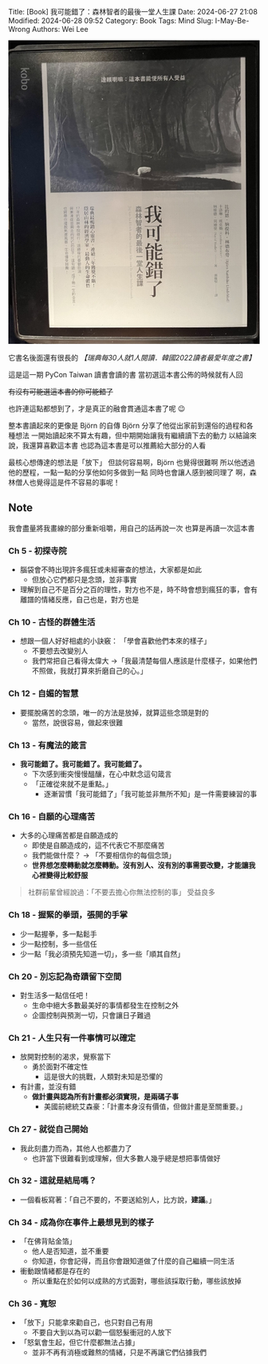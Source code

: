 Title: [Book]  我可能錯了：森林智者的最後一堂人生課
Date: 2024-06-27 21:08
Modified: 2024-06-28 09:52
Category: Book
Tags: Mind
Slug: I-May-Be-Wrong
Authors: Wei Lee

![i-may-be-wrong](/images/books/i-may-be-wrong.jpeg)

它書名後面還有很長的 *【瑞典每30人就1人閱讀．韓國2022讀者最愛年度之書】*

這是這一期 PyCon Taiwan 讀書會讀的書
當初選這本書公佈的時候就有人回

~~有沒有可能選這本書的你可能錯了~~

也許連這點都想到了，才是真正的融會貫通這本書了呢 😉

<!--more-->

整本書讀起來的更像是 Björn 的自傳
Björn 分享了他從出家前到還俗的過程和各種想法
一開始讀起來不算太有趣，但中期開始讓我有繼續讀下去的動力
以結論來說，我還算喜歡這本書
也認為這本書是可以推薦給大部分的人看

最核心想傳達的想法是「放下」
但談何容易啊，Björn 也覺得很難啊
所以他透過他的歷程，一點一點的分享他如何多做到一點
同時也會讓人感到被同理了
啊，森林僧人也覺得這是件不容易的事呢！

## Note
我會盡量將我畫線的部分重新咀嚼，用自己的話再說一次
也算是再讀一次這本書

### Ch 5 - 初探寺院
* 腦袋會不時出現許多瘋狂或未經審查的想法，大家都是如此
    * 但放心它們都只是念頭，並非事實
* 理解到自己不是百分之百的理性，對方也不是，時不時會想到瘋狂的事，會有離譜的情緒反應，自己也是，對方也是

### Ch 10 - 古怪的群體生活
* 想跟一個人好好相處的小訣竅： 「學會喜歡他們本來的樣子」
    * 不要想去改變別人
    * 我們常把自己看得太偉大 →「我最清楚每個人應該是什麼樣子，如果他們不照做，我就打算來折磨自己的心。」

### Ch 12 - 自媚的智慧
* 要擺脫痛苦的念頭，唯一的方法是放掉，就算這些念頭是對的
    * 當然，說很容易，做起來很難

### Ch 13 - 有魔法的箴言
* **我可能錯了。我可能錯了。我可能錯了。**
    * 下次感到衝突慢慢醞釀，在心中默念這句箴言 
    * 「正確從來就不是重點。」
        * 逐漸習慣「我可能錯了」「我可能並非無所不知」是一件需要練習的事

### Ch 16 - 自願的心理痛苦
* 大多的心理痛苦都是自願造成的
    * 即使是自願造成的，這不代表它不那麼痛苦
    * 我們能做什麼？ → 「不要相信你的每個念頭」
    * **世界想怎麼轉動就怎麼轉動。沒有別人、沒有別的事需要改變，才能讓我心裡變得比較舒服**

> 社群前輩曾經說過：「不要去擔心你無法控制的事」
> 受益良多

### Ch 18 - 握緊的拳頭，張開的手掌
* 少一點握拳，多一點鬆手
* 少一點控制，多一些信任
* 少一點「我必須預先知道一切」，多一些「順其自然」

### Ch 20 - 別忘記為奇蹟留下空間
* 對生活多一點信任吧！
    * 生命中絕大多數最美好的事情都發生在控制之外
    * 企圖控制與預測一切，只會讓日子難過

### Ch 21 - 人生只有一件事情可以確定
* 放開對控制的渴求，覺察當下
    * 勇於面對不確定性
        * 這是很大的挑戰，人類對未知是恐懼的
* 有計畫，並沒有錯
    * **做計畫與認為所有計畫都必須實現，是兩碼子事**
        * 美國前總統艾森豪：「計畫本身沒有價值，但做計畫是至關重要。」

### Ch 27 - 就從自己開始
* 我此刻盡力而為，其他人也都盡力了
    * 也許當下很難看到或理解，但大多數人幾乎總是想把事情做好


### Ch 32 - 這就是結局嗎？
* 一個看板寫著：「自己不要的，不要送給別人，比方說，**建議**。」

### Ch 34 - 成為你在事件上最想見到的樣子
* 「在佛背貼金箔」
    * 他人是否知道，並不重要
    * 你知道，你會記得，而且你會跟知道做了什麼的自己繼續一同生活
* 衝動跟情緒都是存在的
    * 所以重點在於如何以成熟的方式面對，哪些該採取行動，哪些該放掉

### Ch 36 - 寬恕
* 「放下」只能拿來勸自己，也只對自己有用
    * 不要自大到以為可以勸一個怒髮衝冠的人放下
* 「怒氣會生起，但它什麼都無法占據」
    * 並非不再有消極或難熬的情緒，只是不再讓它們佔據我們
